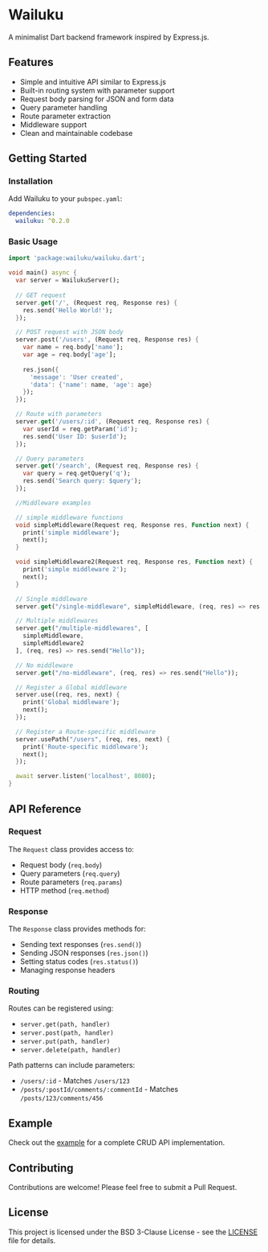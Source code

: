 # Wailuku

A minimalist Dart backend framework inspired by Express.js.

## Features

- Simple and intuitive API similar to Express.js
- Built-in routing system with parameter support
- Request body parsing for JSON and form data
- Query parameter handling
- Route parameter extraction
- Middleware support
- Clean and maintainable codebase

## Getting Started

### Installation

Add Wailuku to your `pubspec.yaml`:

```yaml
dependencies:
  wailuku: ^0.2.0
```

### Basic Usage

```dart
import 'package:wailuku/wailuku.dart';

void main() async {
  var server = WailukuServer();
  
  // GET request
  server.get('/', (Request req, Response res) {
    res.send('Hello World!');
  });

  // POST request with JSON body
  server.post('/users', (Request req, Response res) {
    var name = req.body['name'];
    var age = req.body['age'];
    
    res.json({
      'message': 'User created',
      'data': {'name': name, 'age': age}
    });
  });

  // Route with parameters
  server.get('/users/:id', (Request req, Response res) {
    var userId = req.getParam('id');
    res.send('User ID: $userId');
  });

  // Query parameters
  server.get('/search', (Request req, Response res) {
    var query = req.getQuery('q');
    res.send('Search query: $query');
  });

  //Middleware examples 

  // simple middleware functions
  void simpleMiddleware(Request req, Response res, Function next) {
    print('simple middleware');
    next();
  }

  void simpleMiddleware2(Request req, Response res, Function next) {
    print('simple middleware 2');
    next();
  }

  // Single middleware
  server.get("/single-middleware", simpleMiddleware, (req, res) => res.send("Hello"));

  // Multiple middlewares
  server.get("/multiple-middlewares", [
    simpleMiddleware,
    simpleMiddleware2
  ], (req, res) => res.send("Hello"));

  // No middleware
  server.get("/no-middleware", (req, res) => res.send("Hello"));

  // Register a Global middleware
  server.use((req, res, next) { 
    print('Global middleware');
    next();
  });

  // Register a Route-specific middleware
  server.usePath("/users", (req, res, next) {
    print('Route-specific middleware');
    next();
  });

  await server.listen('localhost', 8080);
}
```

## API Reference

### Request

The `Request` class provides access to:
- Request body (`req.body`)
- Query parameters (`req.query`)
- Route parameters (`req.params`)
- HTTP method (`req.method`)

### Response

The `Response` class provides methods for:
- Sending text responses (`res.send()`)
- Sending JSON responses (`res.json()`)
- Setting status codes (`res.status()`)
- Managing response headers

### Routing

Routes can be registered using:
- `server.get(path, handler)`
- `server.post(path, handler)`
- `server.put(path, handler)`
- `server.delete(path, handler)`

Path patterns can include parameters:
- `/users/:id` - Matches `/users/123`
- `/posts/:postId/comments/:commentId` - Matches `/posts/123/comments/456`

## Example

Check out the [example](example/main.dart) for a complete CRUD API implementation.

## Contributing

Contributions are welcome! Please feel free to submit a Pull Request.

## License

This project is licensed under the BSD 3-Clause License - see the [LICENSE](LICENSE) file for details.
